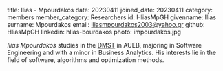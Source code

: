 title: Ilias - Mpourdakos
date: 20230411
joined_date: 20230411
category: members
member_category: Researchers
id: HliasMpGH
givenname: Ilias
surname: Mpourdakos
email: iliasmpourdakos2003@yahoo.gr
github: HliasMpGH
linkedin: hlias-bourdakos
photo: impourdakos.jpg


_Ilias Mpourdakos_ studies in the [DMST](https://www.dept.aueb.gr/el/dmst) in AUEB, majoring in Software Engineering and with a minor in Business Analytics. His interests lie in the field of software, algorithms and optimization methods.
